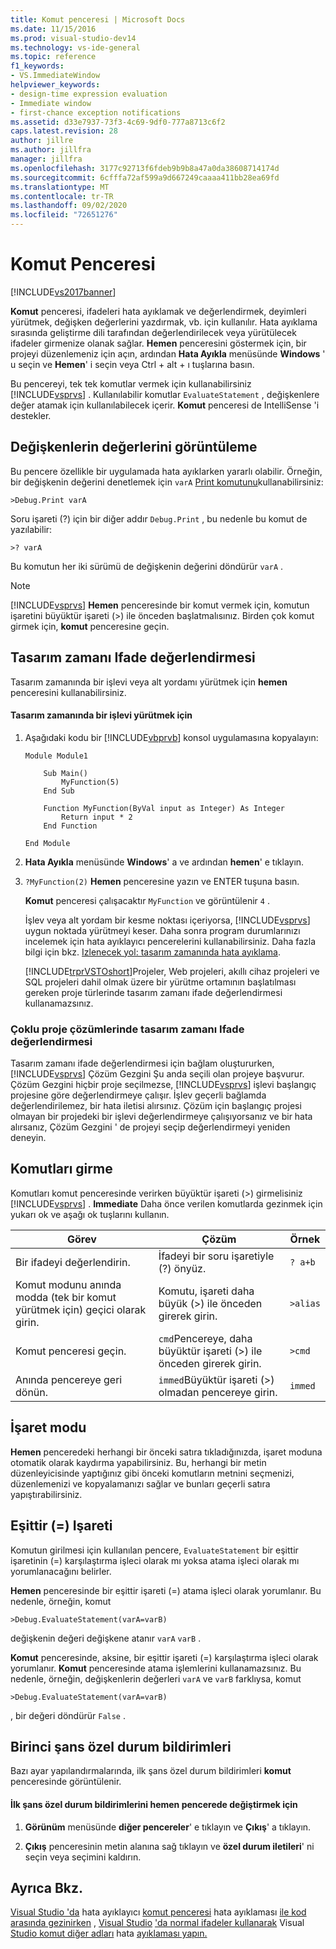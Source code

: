 ```yaml
---
title: Komut penceresi | Microsoft Docs
ms.date: 11/15/2016
ms.prod: visual-studio-dev14
ms.technology: vs-ide-general
ms.topic: reference
f1_keywords:
- VS.ImmediateWindow
helpviewer_keywords:
- design-time expression evaluation
- Immediate window
- first-chance exception notifications
ms.assetid: d33e7937-73f3-4c69-9df0-777a8713c6f2
caps.latest.revision: 28
author: jillre
ms.author: jillfra
manager: jillfra
ms.openlocfilehash: 3177c92713f6fdeb9b9b8a47a0da38608714174d
ms.sourcegitcommit: 6cfffa72af599a9d667249caaaa411bb28ea69fd
ms.translationtype: MT
ms.contentlocale: tr-TR
ms.lasthandoff: 09/02/2020
ms.locfileid: "72651276"
---
```

# <a name="immediate-window"></a>Komut Penceresi
[!INCLUDE[vs2017banner](../../includes/vs2017banner.md)]

**Komut** penceresi, ifadeleri hata ayıklamak ve değerlendirmek, deyimleri yürütmek, değişken değerlerini yazdırmak, vb. için kullanılır. Hata ayıklama sırasında geliştirme dili tarafından değerlendirilecek veya yürütülecek ifadeler girmenize olanak sağlar. **Hemen** penceresini göstermek için, bir projeyi düzenlemeniz için açın, ardından **Hata Ayıkla** menüsünde **Windows** ' u seçin ve **Hemen**' i seçin veya Ctrl + alt + ı tuşlarına basın.

 Bu pencereyi, tek tek komutlar vermek için kullanabilirsiniz [!INCLUDE[vsprvs](../../includes/vsprvs-md.md)] . Kullanılabilir komutlar `EvaluateStatement` , değişkenlere değer atamak için kullanılabilecek içerir. **Komut** penceresi de IntelliSense 'i destekler.

## <a name="displaying-the-values-of-variables"></a>Değişkenlerin değerlerini görüntüleme
 Bu pencere özellikle bir uygulamada hata ayıklarken yararlı olabilir. Örneğin, bir değişkenin değerini denetlemek için `varA` [Print komutunu](../../ide/reference/print-command.md)kullanabilirsiniz:

```
>Debug.Print varA
```

 Soru işareti (?) için bir diğer addır `Debug.Print` , bu nedenle bu komut de yazılabilir:

```
>? varA
```

 Bu komutun her iki sürümü de değişkenin değerini döndürür `varA` .

> [!NOTE]
> [!INCLUDE[vsprvs](../../includes/vsprvs-md.md)] **Hemen** penceresinde bir komut vermek için, komutun işaretini büyüktür işareti (>) ile önceden başlatmalısınız. Birden çok komut girmek için, **komut** penceresine geçin.

## <a name="design-time-expression-evaluation"></a>Tasarım zamanı Ifade değerlendirmesi
 Tasarım zamanında bir işlevi veya alt yordamı yürütmek için **hemen** penceresini kullanabilirsiniz.

#### <a name="to-execute-a-function-at-design-time"></a>Tasarım zamanında bir işlevi yürütmek için

1. Aşağıdaki kodu bir [!INCLUDE[vbprvb](../../includes/vbprvb-md.md)] konsol uygulamasına kopyalayın:

   ```
   Module Module1

       Sub Main()
           MyFunction(5)
       End Sub

       Function MyFunction(ByVal input as Integer) As Integer
           Return input * 2
       End Function

   End Module
   ```

2. **Hata Ayıkla** menüsünde **Windows**' a ve ardından **hemen**' e tıklayın.

3. `?MyFunction(2)` **Hemen** penceresine yazın ve ENTER tuşuna basın.

    **Komut** penceresi çalışacaktır `MyFunction` ve görüntülenir `4` .

   İşlev veya alt yordam bir kesme noktası içeriyorsa, [!INCLUDE[vsprvs](../../includes/vsprvs-md.md)] uygun noktada yürütmeyi keser. Daha sonra program durumlarınızı incelemek için hata ayıklayıcı pencerelerini kullanabilirsiniz. Daha fazla bilgi için bkz. [Izlenecek yol: tasarım zamanında hata ayıklama](../../debugger/walkthrough-debugging-at-design-time.md).

   [!INCLUDE[trprVSTOshort](../../includes/trprvstoshort-md.md)]Projeler, Web projeleri, akıllı cihaz projeleri ve SQL projeleri dahil olmak üzere bir yürütme ortamının başlatılması gereken proje türlerinde tasarım zamanı ifade değerlendirmesi kullanamazsınız.

### <a name="design-time-expression-evaluation-in-multi-project-solutions"></a>Çoklu proje çözümlerinde tasarım zamanı Ifade değerlendirmesi
 Tasarım zamanı ifade değerlendirmesi için bağlam oluştururken, [!INCLUDE[vsprvs](../../includes/vsprvs-md.md)] Çözüm Gezgini Şu anda seçili olan projeye başvurur. Çözüm Gezgini hiçbir proje seçilmezse, [!INCLUDE[vsprvs](../../includes/vsprvs-md.md)] işlevi başlangıç projesine göre değerlendirmeye çalışır. İşlev geçerli bağlamda değerlendirilemez, bir hata iletisi alırsınız. Çözüm için başlangıç projesi olmayan bir projedeki bir işlevi değerlendirmeye çalışıyorsanız ve bir hata alırsanız, Çözüm Gezgini ' de projeyi seçip değerlendirmeyi yeniden deneyin.

## <a name="entering-commands"></a>Komutları girme
 Komutları komut penceresinde verirken büyüktür işareti (>) girmelisiniz [!INCLUDE[vsprvs](../../includes/vsprvs-md.md)] . **Immediate** Daha önce verilen komutlarda gezinmek için yukarı ok ve aşağı ok tuşlarını kullanın.

|Görev|Çözüm|Örnek|
|----------|--------------|-------------|
|Bir ifadeyi değerlendirin.|İfadeyi bir soru işaretiyle (?) önyüz.|`? a+b`|
|Komut modunu anında modda (tek bir komut yürütmek için) geçici olarak girin.|Komutu, işareti daha büyük (>) ile önceden girerek girin.|`>alias`|
|Komut penceresi geçin.|`cmd`Pencereye, daha büyüktür işareti (>) ile önceden girerek girin.|`>cmd`|
|Anında pencereye geri dönün.|`immed`Büyüktür işareti (>) olmadan pencereye girin.|`immed`|

## <a name="mark-mode"></a>İşaret modu
 **Hemen** penceredeki herhangi bir önceki satıra tıkladığınızda, işaret moduna otomatik olarak kaydırma yapabilirsiniz. Bu, herhangi bir metin düzenleyicisinde yaptığınız gibi önceki komutların metnini seçmenizi, düzenlemenizi ve kopyalamanızı sağlar ve bunları geçerli satıra yapıştırabilirsiniz.

## <a name="the-equals--sign"></a>Eşittir (=) Işareti
 Komutun girilmesi için kullanılan pencere, `EvaluateStatement` bir eşittir işaretinin (=) karşılaştırma işleci olarak mı yoksa atama işleci olarak mı yorumlanacağını belirler.

 **Hemen** penceresinde bir eşittir işareti (=) atama işleci olarak yorumlanır. Bu nedenle, örneğin, komut

```
>Debug.EvaluateStatement(varA=varB)
```

 değişkenin değeri değişkene atanır `varA` `varB` .

 **Komut** penceresinde, aksine, bir eşittir işareti (=) karşılaştırma işleci olarak yorumlanır. **Komut** penceresinde atama işlemlerini kullanamazsınız. Bu nedenle, örneğin, değişkenlerin değerleri `varA` ve `varB` farklıysa, komut

```
>Debug.EvaluateStatement(varA=varB)
```

 , bir değeri döndürür `False` .

## <a name="first-chance-exception-notifications"></a>Birinci şans özel durum bildirimleri
 Bazı ayar yapılandırmalarında, ilk şans özel durum bildirimleri **komut** penceresinde görüntülenir.

#### <a name="to-toggle-first-chance-exception-notifications-in-the-immediate-window"></a>İlk şans özel durum bildirimlerini hemen pencerede değiştirmek için

1. **Görünüm** menüsünde **diğer pencereler**' e tıklayın ve **Çıkış**' a tıklayın.

2. **Çıkış** penceresinin metin alanına sağ tıklayın ve **özel durum iletileri**' ni seçin veya seçimini kaldırın.

## <a name="see-also"></a>Ayrıca Bkz.
 [Visual Studio 'da](../../debugger/debugging-in-visual-studio.md) hata ayıklayıcı [komut penceresi](../../ide/reference/command-window.md) hata ayıklaması [ile kod arasında gezinirken](../../debugger/navigating-through-code-with-the-debugger.md) , [Visual Studio](../../debugger/debugger-basics.md) ['da normal ifadeler kullanarak](../../ide/using-regular-expressions-in-visual-studio.md) Visual [Studio komut diğer adları](../../ide/reference/visual-studio-command-aliases.md) hata [ayıklaması yapın.](../../debugger/walkthrough-debugging-at-design-time.md)
